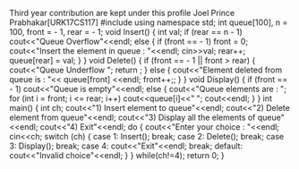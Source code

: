 Third year contribution are kept under this profile
Joel Prince Prabhakar[URK17CS117]
#include <iostream>
using namespace std;
int queue[100], n = 100, front = - 1, rear = - 1;
void Insert() {
   int val;
   if (rear == n - 1)
      cout<<"Queue Overflow"<<endl;
   else {
      if (front == - 1)
      front = 0;
      cout<<"Insert the element in queue : "<<endl;
      cin>>val;
      rear++;
      queue[rear] = val;
   }
}
void Delete() {
   if (front == - 1 || front > rear) {
      cout<<"Queue Underflow ";
   return ;
   } else {
      cout<<"Element deleted from queue is : "<< queue[front] <<endl;
      front++;;
   }
}
void Display() {
   if (front == - 1)
   cout<<"Queue is empty"<<endl;
   else {
      cout<<"Queue elements are : ";
      for (int i = front; i <= rear; i++)
         cout<<queue[i]<<" ";
      cout<<endl;
   }
}
int main() {
   int ch;
   cout<<"1) Insert element to queue"<<endl;
   cout<<"2) Delete element from queue"<<endl;
   cout<<"3) Display all the elements of queue"<<endl;
   cout<<"4) Exit"<<endl;
do {
   cout<<"Enter your choice : "<<endl;
   cin<<ch;
   switch (ch) {
      case 1: Insert();
         break;
      case 2: Delete();
         break;
      case 3: Display();
         break;
      case 4: cout<<"Exit"<<endl;
         break;
      default: cout<<"Invalid choice"<<endl;
   }
} while(ch!=4);
   return 0;
}
